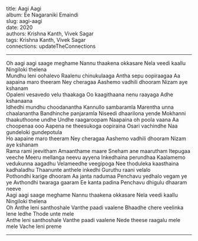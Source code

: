 title: Aagi Aagi  
album: Ee Nagaraniki Emaindi  
slug: aagi-aagi  
date: 2020  
authors: Krishna Kanth, Vivek Sagar  
tags: Krishna Kanth, Vivek Sagar  
connections: updateTheConnections  

------------

Oh aagi aagi saage meghame Nannu thaakena okkasare Nela veedi kaallu Ningiloki thelena  
Mundhu leni oohalevo Raalenu chinukulaaga Antha sepu oopiraagaa Aa aapaina maro theeram Ney cheragaa Aashemo vadhili dhooram Nizam aye kshanam  
Opaleni vesavedo velu thaakaga Oo kaagithaana nenu raayaga Adhe kshanaana  
Idhedhi mundhu choodanantha Kannullo sambaramla Marentha unna chaalanantha Bandhinche panjaramla Niseedi dhaarilona yende Mokhanni thaakuthoone undhe Undhe raagaroopam Naapaina oh poola vaana Aa choopenaa ooo Aapena ne theesukoga oopiraina Osari vachindhe Naa gundeloki gundepotula  
Ho aapaine maro theeram Ney cheragaa Aashemo vadhili dhooram Nizam aye kshanam  
Rama rami jeevitham Amaanthame maare Sneham ane maarutham Itepugaa veeche Meeru mellanga neevu ayyena Inkedhaina perundhaa Kaalamemo vedukunna aagadhu Velameedhe veegipoga Nee thoduleka kaasthaina kadhaladhu Thaanunte anthele inkedhi Guruthu raani velalo  
Pothondhi karige dhooram Aa janta nadumaa Penchavu yedhalo vegam ye ye Avthondhi twaraga gaaram Ee kanta padina Penchavu dhigulu dhaaram neeve  
Aagi aagi saage meghame Nannu thaakena okkasare Nela veedi kaallu Ningiloki thelena  
Oh Anthe leni santhoshale Vanthe paadi vaalene Bhaadhe chere veelinka lene ledhe Thode unte mele  
Anthe leni santhoshale Vanthe paadi vaalene Nede theese raagalu mele mele Vache leni preme  


------------

